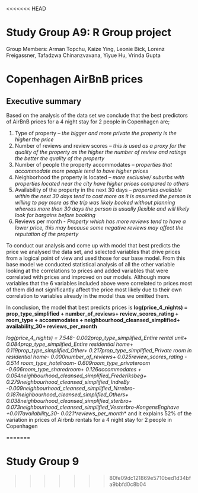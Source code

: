 <<<<<<< HEAD
# Study Group A9: R Group project

Group Members: Arman Topchu, Kaize Ying, Leonie Bick, Lorenz Freigassner, Tafadzwa Chinanzvavana, Yiyue Hu, Vrinda Gupta

# Copenhagen AirBnB prices

## Executive summary

Based on the analysis of the data set we conclude that the best predictors of AirBnB prices for a 4 night stay for 2 people in Copenhagen are;

1.  Type of property – *the bigger and more private the property is the higher the price*
2.  Number of reviews and review scores – *this is used as a proxy for the quality of the property as the higher the number of review and ratings the better the quality of the property*
3.  Number of people the property accommodates – *properties that accommodate more people tend to have higher prices*
4.  Neighborhood the property is located – *more exclusive/ suburbs with properties located near the city have higher prices compared to others*
5.  Availability of the property in the next 30 days – *properties available within the next 30 days tend to cost more as it is assumed the person is willing to pay more as the trip was likely booked without planning whereas more than 30 days the person is usually flexible and will likely look for bargains before booking*
6.  Reviews per month - *Property which has more reviews tend to have a lower price, this may because some negative reviews may affect the reputation of the property*

To conduct our analysis and come up with model that best predicts the price we analysed the data set, and selected variables that drive prices from a logical point of view and used those for our base model. From this base model we conducted statistical analysis of all the other variable looking at the correlations to prices and added variables that were correlated with prices and improved on our models. Although more variables that the 6 variables included above were correlated to prices most of them did not significantly affect the price most likely due to their own correlation to variables already in the model thus we omitted them.

In conclusion, the model that best predicts prices is  **log(price_4\_nights) = prop_type_simplified + number_of_reviews+ review_scores_rating + room_type + accommodates + neighbourhood_cleansed_simplified+ availability_30+ reviews_per_month** 

**log(price_4\_nights) = 7.548- 0.002*prop_type_simplified_Entire rental unit+ 0.084*prop_type_simplified_Entire residential home+ 0.119*prop_type_simplified_Other+ 0.217*prop_type_simplified_Private room in residential home- 0.000*number_of_reviews+ 0.025*review_scores_rating - 0.514* room_type_hotelroom- 0.609room_type_privateroom -0.606*room_type_sharedroom+ 0.126*accommodates + 0.054*neighbourhood_cleansed_simplified_Frederiksbeg+ 0.279*neighbourhood_cleansed_simplified_IndreBy -0.009*neighbourhood_cleansed_simplified_Nrrebro- 0.187*neighbourhood_cleansed_simplified_Others+ 0.038*neighbourhood_cleansed_simplified_sterbro+ 0.073neighbourhood_cleansed_simplified_Vesterbro-KongensEnghave                              +0.017*availability_30- 0.021*reviews_per_month** and it explains 52% of the variation in prices of Airbnb rentals for a 4 night stay for 2 people in Copenhagen

=======
# Study Group 9
>>>>>>> 80fe09dc121869e5710bed1d34bfa9bbfd0c8b04

